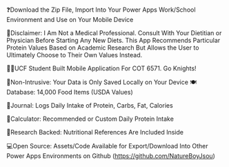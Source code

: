 ❓Download the Zip File, Import Into Your Power Apps Work/School Environment and Use on Your Mobile Device

🏥Disclaimer: I Am Not a Medical Professional. Consult With Your Dietitian or Physician Before Starting Any New Diets. This App Recommends Particular Protein Values Based on Academic Research But Allows the User to Ultimately Choose to Their Own Values Instead. 

🏇🏻UCF Student Built Mobile Application For COT 6571. Go Knights! 

💾Non-Intrusive: Your Data is Only Saved Locally on Your Device 🍽️Database: 14,000 Food Items (USDA Values) 

📒Journal: Logs Daily Intake of Protein, Carbs, Fat, Calories 

🧮Calculator: Recommended or Custom Daily Protein Intake 

📄Research Backed: Nutritional References Are Included Inside 

💻Open Source: Assets/Code Available for Export/Download Into Other Power Apps Environments on Github (https://github.com/NatureBoyJsou)

